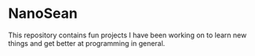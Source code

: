 # NanoSean

This repository contains fun projects I have been working on to learn new things and get better at programming in general.
